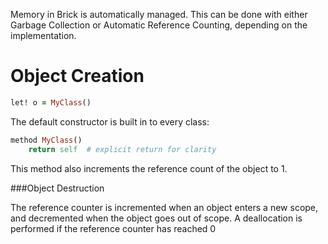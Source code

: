 Memory in Brick is automatically managed. This can be done with either Garbage Collection or Automatic Reference Counting, depending on the implementation.

# Object Creation
```ruby
let! o = MyClass()
```
The default constructor is built in to every class:
```ruby
method MyClass()
    return self  # explicit return for clarity
```
This method also increments the reference count of the object to 1.

###Object Destruction

The reference counter is incremented when an object enters a new scope, and decremented when the object goes out of scope. A deallocation is performed if the reference counter has reached 0